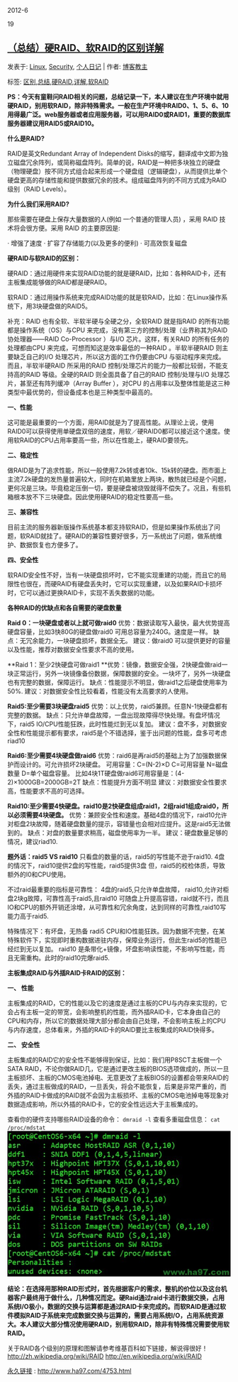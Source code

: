 2012-6

19

## [（总结）硬RAID、软RAID的区别详解](http://www.ha97.com/4753.html)

发表于: [Linux](http://www.ha97.com/category/linux), [Security](http://www.ha97.com/category/security), [个人日记](http://www.ha97.com/category/个人日记) | 作者: [博客教主](http://www.ha97.com/author/admin)

标签: [区别](http://www.ha97.com/tag/区别),[总结](http://www.ha97.com/tag/总结),[硬RAID](http://www.ha97.com/tag/硬raid),[详解](http://www.ha97.com/tag/详解),[软RAID](http://www.ha97.com/tag/软raid)

**PS：今天有童鞋问RAID相关的问题，总结记录一下，本人建议在生产环境中就用硬RAID，别用软RAID，除非特殊需求。一般在生产环境中RAID0、1、5、6、10用得最广泛。web服务器或者应用服务器，可以用RAID0或RAID1，重要的数据库服务器建议用RAID5或RAID10。**

**什么是RAID?**

RAID是英文Redundant Array of Independent Disks的缩写，翻译成中文即为独立磁盘冗余阵列，或简称磁盘阵列。简单的说，RAID是一种把多块独立的硬盘（物理硬盘）按不同方式组合起来形成一个硬盘组（逻辑硬盘），从而提供比单个硬盘更高的存储性能和提供数据冗余的技术。组成磁盘阵列的不同方式成为RAID级别（RAID Levels）。

**为什么我们采用RAID?**

那些需要在硬盘上保存大量数据的人(例如 一个普通的管理人员) ，采用 RAID 技术将会很方便。采用 RAID 的主要原因是:

· 增强了速度
· 扩容了存储能力(以及更多的便利)
· 可高效恢复磁盘

**硬RAID与软RAID的区别：**

硬RAID：通过用硬件来实现RAID功能的就是硬RAID，比如：各种RAID卡，还有主板集成能够做的RAID都是硬RAID。

软RAID：通过用操作系统来完成RAID功能的就是软RAID，比如：在Linux操作系统下，用3块硬盘做的RAID5。



补充：RAID 也有全软、半软半硬与全硬之分，全软RAID 就是指RAID 的所有功能都是操作系统（OS）与CPU 来完成，没有第三方的控制/处理（业界称其为RAID 协处理器――RAID Co-Processor ）与I/O 芯片。这样，有关RAID 的所有任务的处理都由CPU 来完成，可想而知这是效率最低的一种RAID 。半软半硬RAID 则主要缺乏自己的I/O 处理芯片，所以这方面的工作仍要由CPU 与驱动程序来完成。而且，半软半硬RAID 所采用的RAID 控制/处理芯片的能力一般都比较弱，不能支持高的RAID 等级。全硬的RAID 则全面具备了自己的RAID 控制/处理与I/O 处理芯片，甚至还有阵列缓冲（Array Buffer ），对CPU 的占用率以及整体性能是这三种类型中最优势的，但设备成本也是三种类型中最高的。

**一、性能**

这可能是最重要的一个方面，用RAID就是为了提高性能。从理论上说，使用RAID0可以获得使用单硬盘双倍的速度，用软／硬RAID0都可以接近这个速度。使用软RAID的CPU占用率要高一些，所以在性能上，硬RAID要领先。

**二、稳定性**

做RAID是为了追求性能，所以一般使用7.2k转或者10k、15k转的硬盘。而市面上主流7.2k硬盘的发热量普遍较大，同时在机箱里放上两块，散热就已经是个问题，更何况是三块。毕竟稳定压倒一切，要是硬盘被烧毁就得不偿失了。况且，有些机箱根本放不下三块硬盘。因此使用硬RAID的稳定性要高一些。

**三、兼容性**

目前主流的服务器新版操作系统基本都支持软RAID，但是如果操作系统出了问题，软RAID就挂了。硬RAID的兼容性要好很多，万一系统出了问题，做系统维护、数据恢复也方便多了。

**四、安全性**

软RAID安全性不好，当有一块硬盘损坏时，它不能实现重建的功能，而且它的局限性也很在，而硬RAID有硬盘丢失时，它可以实现重建，以及如果RAID卡损坏时，它可以通过更换RAID卡，实现不丢失数据的功能。

**各种RAID的优缺点和各自需要的硬盘数量**

**Raid 0：一块硬盘或者以上就可做raid0**
优势：数据读取写入最快，最大优势提高硬盘容量，比如3快80G的硬盘做raid0 可用总容量为240G。速度是一样。
缺点：无冗余能力，一块硬盘损坏，数据全无。
建议：做raid0 可以提供更好的容量以及性能，推荐对数据安全性要求不高的使用。

**Raid 1：至少2快硬盘可做raid1
**优势：镜像，数据安全强，2快硬盘做raid一块正常运行，另外一块镜像备份数据，保障数据的安全。一块坏了，另外一块硬盘也有完整的数据，保障运行。
缺点：性能提示不明显，做raid1之后硬盘使用率为50%.
建议：对数据安全性比较看着，性能没有太高要求的人使用。

**Raid5:至少需要3块硬盘raid5**
优势：以上优势，raid5兼顾。任意N-1快硬盘都有完整的数据。
缺点：只允许单盘故障，一盘出现故障得尽快处理。有盘坏情况下，raid5 IO/CPU性能狂跌，此时性能烂到无以复加。
建议：盘不多，对数据安全性和性能提示都有要求，raid5是个不错选择，鉴于出问题的性能，盘多可考虑riad10

**Raid6:至少需要4块硬盘做raid6**
优势：raid6是再raid5的基础上为了加强数据保护而设计的。可允许损坏2块硬盘。
可用容量：C=(N-2)×D       C=可用容量 N=磁盘数量 D=单个磁盘容量。
比如4块1T硬盘做raid6可用容量是：(4-2)×1000GB=2000GB=2T
缺点：性能提升方面不明显
建议：对数据安全性要求高，性能要求不高的可选择。

**Raid10:至少需要4快硬盘。raid10是2快硬盘组成raid1，2组raid1组成raid0，所以必须需要4块硬盘。**
优势：兼顾安全性和速度。基础4盘的情况下，raid10允许对柜盘2块故障，随着硬盘数量的提示，容错量也会相对应提升。这是raid5无法做到的。
缺点：对盘的数量要求稍高，磁盘使用率为一半。
建议：硬盘数量足够的情况，建议riad10.

**题外话：raid5 VS raid10**
只看盘的数量的话，raid5的写性能不逊于raid10.
4盘的情况下，raid10提供2盘的写性能，raid5提供3盘
但，raid5的校检体质，导致额外的I0和CPU使用。

不过raid最重要的指标是可靠性：
4盘的raid5,只允许单盘故障，
raid10,允许对柜盘2块g故障，可靠性高于raid5,且raid10 可随盘上升提高容错，raid就不行，而且IO和CPU的额外开销还涂增，从可靠性和冗余角度，达到同样的可靠性,raid10写能力高于raid5.

特殊情况下：有坏盘，无热备
radi5 CPU和IO性能狂跌。因为数据不完整，在某特殊软件下，实现即时重构数据进驻内存，保障业务运行，但此生raid5的性能已经烂到无以复加。
raid10 是条带化+镜像，坏盘影响读性能，不影响写性能，而且无需重构。此时的raid10完爆raid5.

 

**主板集成RAID与外插RAID卡RAID的区别：**

**一、 性能**

主板集成的RAID，它的性能以及它的速度是通过主板的CPU与内存来实现的，它会占有主板一定的带宽，会影响整机的性能，而外插RAID卡，它本身由自己的CPU和内存，所以它的数据处理大部分都会由自己处理，不会影响主板上的CPU与内存速度，总体看来，外插的RAID卡的RAID要比主板集成的RAID快得多。

**二、 安全性**

主板集成的RAID它的安全性不能够得到保证，比如：我们用P8SCT主板做一个SATA RAID，不论你做RAID几，它是通过更改主板的BIOS选项做成的，所以一旦主板损坏、主板的CMOS电池掉电、无意更改了主板BIOS的设置都会带来RAID的丢失，通过主板做成的RAID，一旦丢失，将会不能恢复，后果是非常严重的，而外插的RAID卡做成的RAID就不会因为主板损坏、主板的CMOS电池掉电等现象对数据造成影响，所以外插的RAID卡，它的安全性远远大于主板集成的。

查看你的硬件支持哪些RAID设备的命令：
`dmraid -l`
查看多重磁盘信息：
`cat /proc/mdstat`
[![dmraid](./（总结）硬RAID、软RAID的区别详解.assets/dmraid.jpg)](http://www.ha97.com/wp-content/uploads/2012/06/dmraid.jpg)

**结论：在选择用那种RAID形式时，首先根据客户的需求，整机的价位以及这台机器客户最终用于做什么，几种情况而定。硬Raid通过raid卡进行数据交换，占用系统I/O极小，数据的交换与运算都是通过RAID卡来完成的。而软RAID是通过软件模拟RAID子系统来完成数据交换与运算的，需要占用系统I/O，占用系统资源大。本人建议大部分情况使用硬RAID，别用软RAID，除非有特殊情况需要使用软RAID。**

关于RAID各个级别的原理和图解请参考维基百科如下链接，解说得很好！
http://zh.wikipedia.org/wiki/RAID
http://en.wikipedia.org/wiki/RAID

[永久链接](http://www.ha97.com/4753.html) : http://www.ha97.com/4753.html